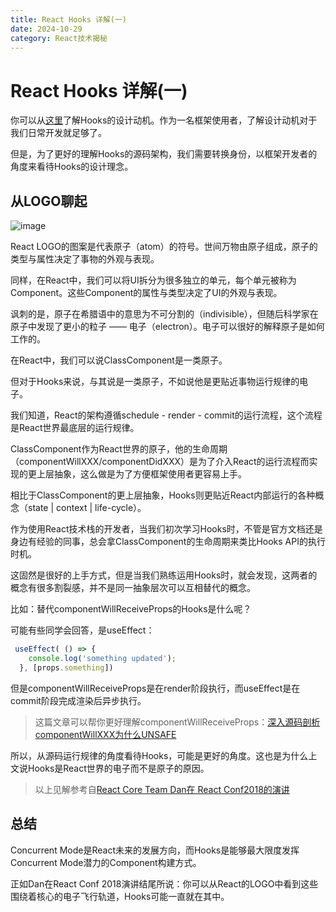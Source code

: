 ```yaml
---
title: React Hooks 详解(一)
date: 2024-10-29
category: React技术揭秘
---
```


# React Hooks 详解(一)

你可以从[这里](https://zh-hans.reactjs.org/docs/hooks-intro.html#motivation)了解Hooks的设计动机。作为一名框架使用者，了解设计动机对于我们日常开发就足够了。

但是，为了更好的理解Hooks的源码架构，我们需要转换身份，以框架开发者的角度来看待Hooks的设计理念。

## 从LOGO聊起

![image](https://react.iamkasong.com/img/logo.png)

React LOGO的图案是代表原子（atom）的符号。世间万物由原子组成，原子的类型与属性决定了事物的外观与表现。

同样，在React中，我们可以将UI拆分为很多独立的单元，每个单元被称为Component。这些Component的属性与类型决定了UI的外观与表现。

讽刺的是，原子在希腊语中的意思为不可分割的（indivisible），但随后科学家在原子中发现了更小的粒子 —— 电子（electron）。电子可以很好的解释原子是如何工作的。

在React中，我们可以说ClassComponent是一类原子。

但对于Hooks来说，与其说是一类原子，不如说他是更贴近事物运行规律的电子。

我们知道，React的架构遵循schedule - render - commit的运行流程，这个流程是React世界最底层的运行规律。

ClassComponent作为React世界的原子，他的生命周期（componentWillXXX/componentDidXXX）是为了介入React的运行流程而实现的更上层抽象，这么做是为了方便框架使用者更容易上手。

相比于ClassComponent的更上层抽象，Hooks则更贴近React内部运行的各种概念（state | context | life-cycle）。

作为使用React技术栈的开发者，当我们初次学习Hooks时，不管是官方文档还是身边有经验的同事，总会拿ClassComponent的生命周期来类比Hooks API的执行时机。

这固然是很好的上手方式，但是当我们熟练运用Hooks时，就会发现，这两者的概念有很多割裂感，并不是同一抽象层次可以互相替代的概念。

比如：替代componentWillReceiveProps的Hooks是什么呢？

可能有些同学会回答，是useEffect：

```javascript
 useEffect( () => {
    console.log('something updated');
  }, [props.something])
```

但是componentWillReceiveProps是在render阶段执行，而useEffect是在commit阶段完成渲染后异步执行。

> 这篇文章可以帮你更好理解componentWillReceiveProps：[深入源码剖析componentWillXXX为什么UNSAFE](https://juejin.im/post/5f05a3e25188252e5c576cdb)

所以，从源码运行规律的角度看待Hooks，可能是更好的角度。这也是为什么上文说Hooks是React世界的电子而不是原子的原因。

> 以上见解参考自[React Core Team Dan在 React Conf2018的演讲](https://www.youtube.com/watch?v=dpw9EHDh2bM&feature=youtu.be)

## 总结

Concurrent Mode是React未来的发展方向，而Hooks是能够最大限度发挥Concurrent Mode潜力的Component构建方式。

正如Dan在React Conf 2018演讲结尾所说：你可以从React的LOGO中看到这些围绕着核心的电子飞行轨道，Hooks可能一直就在其中。

